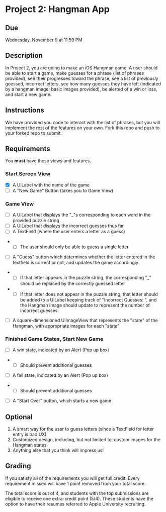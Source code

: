 # Project 2: Hangman App

## Due
Wednesday, November 9 at 11:59 PM

## Description 
In Project 2, you are going to make an iOS Hangman game. A user should be able to start a game, make guesses for a phrase (list of phrases provided), see their progresses toward the phrase, see a list of previously guessed, incorrect letters, see how many guesses they have left (indicated by a hangman image; basic images provided), be alerted of a win or loss, and start a new game.

## Instructions
We have provided you code to interact with the list of phrases, but you will implement the rest of the features on your own. Fork this repo and push to your forked repo to submit.

## Requirements

You **must** have these views and features. 

###  Start Screen View 
- [x] A UILabel with the name of the game
- [ ] A "New Game" Button (takes you to Game View)

###  Game View
- [ ] A UILabel that displays the "_"s corresponding to each word in the provided puzzle string
- [ ] A UILabel that displays the incorrect guesses thus far
- [ ] A TextField (where the user enters a letter as a guess)
- - [ ] The user should only be able to guess a single letter
- [ ] A "Guess" button which determines whether the letter entered in the textfield is correct or not, and updates the game accordingly
- - [ ] If that letter appears in the puzzle string, the corresponding "_" should be replaced by the correctly guessed letter
- - [ ] If that letter does not appear in the puzzle string, that letter should be added to a UILabel keeping track of "Incorrect Guesses: ", and the Hangman image should update to represent the number of incorrect guesses
- [ ] A square-dimensioned UIImageView that represents the "state" of the Hangman, with appropriate images for each "state"

### Finished Game States, Start New Game
- [ ] A win state, indicated by an Alert (Pop up box)
- - [ ] Should prevent additional guesses
- [ ] A fail state, indicated by an Alert (Pop up box)
- - [ ] Should prevent additional guesses
- [ ] A "Start Over" button, which starts a new game

## Optional

1. A smart way for the user to guess letters (since a TextField for letter entry is bad UX)
2. Customized design, including, but not limited to, custom images for the Hangman states
3. Anything else that you think will impress us!

## Grading

If you satisfy all of the requirements you will get full credit. Every requirement missed will have 1 point removed from your total score.

The total score is out of 4, and students with the top submissions are eligible to receive one extra-credit point (5/4). These students have the option to have their resumes referred to Apple University recruiting.

